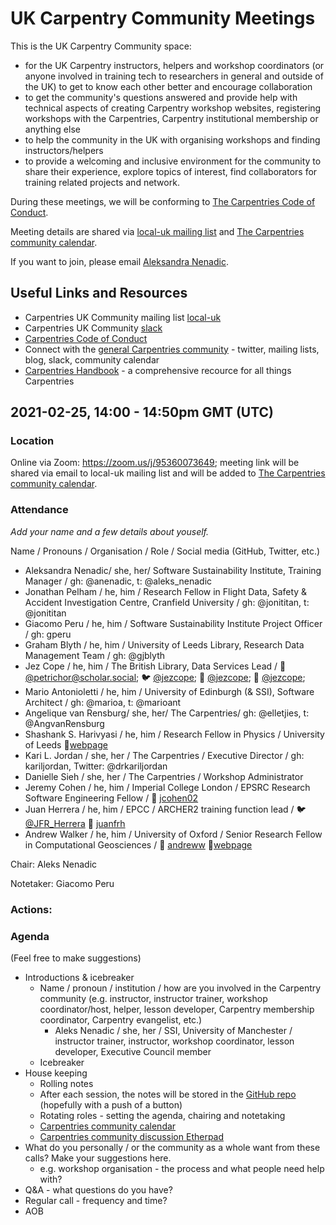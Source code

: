# UK Carpentry Community Meetings

This is the UK Carpentry Community space:
- for the UK Carpentry instructors, helpers and workshop coordinators (or anyone involved in training tech to researchers in general and outside of the UK) to get to know each other better and encourage collaboration
- to get the community's questions answered and provide help with technical aspects of creating Carpentry workshop websites, registering workshops with the Carpentries, Carpentry institutional membership or anything else 
- to help the community in the UK with organising workshops and finding instructors/helpers
- to provide a welcoming and inclusive environment for the community to share their experience, explore topics of interest, find collaborators for training related projects and network.

During these meetings, we will be conforming to [The Carpentries Code of Conduct](https://docs.carpentries.org/topic_folders/policies/code-of-conduct.html).

Meeting details are shared via [local-uk mailing list](https://carpentries.topicbox.com/groups/local-uk) and [The Carpentries community calendar](https://carpentries.org/community/#community-events).

If you want to join, please email [Aleksandra Nenadic](mailto:a.nenadic@software.ac.uk).


## Useful Links and Resources
- Carpentries UK Community mailing list [local-uk](https://carpentries.topicbox.com/groups/local-uk) 
- Carpentries UK Community [slack](https://swcarpentry.slack.com/archives/CLE8WUGMA) 
- [Carpentries Code of Conduct](https://docs.carpentries.org/topic_folders/policies/code-of-conduct.html)
- Connect with the [general Carpentries community](https://carpentries.org/connect/) - twitter, mailing lists, blog, slack, community calendar
- [Carpentries Handbook](https://docs.carpentries.org/index.html) - a comprehensive recource for all things Carpentries 

## 2021-02-25, 14:00 - 14:50pm GMT (UTC)
### Location
Online via Zoom: https://zoom.us/j/95360073649; meeting link will be shared via email to local-uk mailing list and will be added to [The Carpentries community calendar](https://carpentries.org/community/#community-events).
### Attendance
*Add your name and a few details about youself.*

Name / Pronouns / Organisation / Role / Social media (GitHub, Twitter, etc.)
- Aleksandra Nenadic/ she, her/ Software Sustainability Institute, Training Manager / gh: @anenadic, t: @aleks_nenadic
- Jonathan Pelham / he, him / Research Fellow in Flight Data, Safety & Accident Investigation Centre, Cranfield University / gh: @jonititan, t: @jonititan
- Giacomo Peru / he, him / Software Sustainability Institute Project Officer / gh: gperu 
- Graham Blyth / he, him / University of Leeds Library, Research Data Management Team / gh: @gjblyth
- Jez Cope / he, him / The British Library, Data Services Lead / :elephant: [@petrichor@scholar.social](https://scholar.social/@petrichor); :bird: [@jezcope](https://twitter.com/jezcope); :fox_face: [@jezcope](https://gitlab.com/jezcope); :octopus: [@jezcope](https://github.com/jezcope); 
- Mario Antonioletti / he, him / University of Edinburgh (& SSI), Software Architect / gh: @marioa, t: @marioant 
- Angelique van Rensburg/ she, her/ The Carpentries/ gh: @elletjies, t: @AngvanRensburg
- Shashank S. Harivyasi / he, him / Research Fellow in Physics / University of Leeds :link:[webpage](https://harivyasi.com)
- Kari L. Jordan / she, her / The Carpentries / Executive Director / gh: kariljordan, Twitter: @drkariljordan
- Danielle Sieh / she, her / The Carpentries / Workshop Administrator 
- Jeremy Cohen / he, him / Imperial College London / EPSRC Research Software Engineering Fellow / :octopus: [jcohen02](https://github.com/jcohen02)
- Juan Herrera / he, him / EPCC / ARCHER2 training function lead / :bird: [@JFR_Herrera](https://twitter.com/JFR_Herrera) :octopus: [juanfrh](https://github.com/juanfrh)
- Andrew Walker / he, him / University of Oxford / Senior Research Fellow in Computational Geosciences / :octopus: [andreww](https://github.com/andreww) :link:[webpage](https://www.earth.ox.ac.uk/people/andrew-walker/)

Chair: Aleks Nenadic

Notetaker: Giacomo Peru

### Actions:


### Agenda 
(Feel free to make suggestions)

- Introductions & icebreaker
    - Name / pronoun / institution / how are you involved in the Carpentry community (e.g. instructor, instructor trainer, workshop coordinator/host, helper, lesson developer, Carpentry membership coordinator, Carpentry evangelist, etc.)
        - Aleks Nenadic / she, her / SSI, University of Manchester / instructor trainer, instructor, workshop coordinator, lesson developer, Executive Council member
    - Icebreaker
- House keeping 
    - Rolling notes
    - After each session, the notes will be stored in the [GitHub repo](https://github.com/anenadic/local-uk/blob/main/meeting_minutes.md) (hopefully with a push of a button)
    - Rotating roles - setting the agenda, chairing and notetaking
    - [Carpentries community calendar](https://calendar.google.com/calendar/u/0/embed?src=oseuuoht0tvjbokgg3noh8c47g@group.calendar.google.com)
    - [Carpentries community discussion Etherpad](https://pad.carpentries.org/community-discussions) 
- What do you personally / or the community as a whole want from these calls? Make your suggestions here.
    - e.g. workshop organisation - the process and what people need help with? 
- Q&A - what questions do you have?
- Regular call - frequency and time?
- AOB


